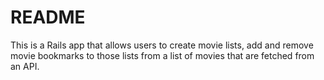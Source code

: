 # README

This is a Rails app that allows users to create movie lists, add and remove movie bookmarks to those lists from a list of movies that are fetched from an API. 
